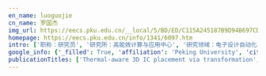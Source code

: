 ```yaml
---
en_name: luoguojie
cn_name: 罗国杰
img_url: https://eecs.pku.edu.cn/__local/5/BD/ED/C115A245187B9D94B697CDBE757_11553D73_5F2A.jpg?e=.jpg
homepage: https://eecs.pku.edu.cn/info/1341/6097.htm
intro: ['职称：研究员', '研究所：高能效计算与应用中心', '研究领域：电子设计自动化、基于FPGA及新型器件的异构计算、以及医学图像分析算法 ', '办公电话：86-10-63769592', '电子邮件：gluo@pku.edu.cn ', '个人主页：http://ceca.pku.edu.cn/team.php?action=show&member_id=18 ']
google_info: {'_filled': True, 'affiliation': 'Peking University', 'citedby': 1137, 'citedby5y': 762, 'cites_per_year': {2008: 13, 2009: 22, 2010: 48, 2011: 53, 2012: 53, 2013: 90, 2014: 92, 2015: 88, 2016: 96, 2017: 186, 2018: 184, 2019: 182, 2020: 26}}
publicationTitles: ['Thermal-aware 3D IC placement via transformation', 'Quantitative studies of impact of 3D IC design on repeater usage', 'Energy-Efficient CNN Implementation on a Deeply Pipelined FPGA Cluster', 'Optimizing routability in large-scale mixed-size placement', 'Thermal-aware cell and through-silicon-via co-placement for 3D ICs', 'A multilevel analytical placement for 3D ICs', 'Sextant: Towards ubiquitous indoor localization service by photo-taking of the environment', 'An analytical placement framework for 3-D ICs and its extension on thermal awareness', 'Multi-Story Indoor Floor Plan Reconstruction via Mobile Crowdsensing', 'Memory partitioning and scheduling co-optimization in behavioral synthesis', 'Logic-on-logic 3D integration and placement', 'Smartphone-based Real Time Vehicle Tracking in Indoor Parking Structures', 'Highly efficient gradient computation for density-constrained analytical placement methods', 'VeTrack: Real Time Vehicle Tracking in Uninstrumented Indoor Environments', 'FF-bond: multi-bit flip-flop bonding at placement', 'A 3D physical design flow based on Open Access', 'Highly efficient gradient computation for density-constrained analytical placement', 'Accelerate FPGA routing with parallel recursive partitioning', 'A Parallel Bandit-Based Approach for Autotuning FPGA Compilation', 'Corolla: GPU-Accelerated FPGA Routing Based on Subgraph Dynamic Expansion', 'Towards layout-friendly high-level synthesis', 'Analytical Clustering Score with Application to Post-Placement Multi-Bit Flip-Flop Merging', 'VeLoc: finding your car in the parking lot', 'An analytical placer for mixed-size 3D placement', 'Accelerating Mobile Applications at the Network Edge with Software-Programmable FPGAs', 'A Fast and Low Computation Consumption Model for System-Level Thermal Management in 3D IC', 'cuMBIR: An Efficient Framework for Low-dose X-ray CT Image Reconstruction on GPUs', 'Early chip planning cockpit', 'Thermal-aware 3D placement', 'Erratum to: NFAT5-mediated CACNA1C expression is critical for cardiac electrophysiological development and maturation', 'NFAT5-mediated CACNA1C expression is critical for cardiac electrophysiological development and maturation', 'Advances and challenges in 3D physical design', 'Advances and challenges in 3D physical design', 'FPGA-Based Real-Time Super-Resolution System for Ultra High Definition Videos', 'FPGA acceleration by asynchronous parallelization for simultaneous image reconstruction and segmentation based on the Mumford-Shah regularization', 'Fpga acceleration for simultaneous medical image reconstruction and segmentation', 'A coordinated synchronous and asynchronous parallel routing approach for FPGAs', 'FPGA Acceleration for Simultaneous Image Reconstruction and Segmentation based on the Mumford-Shah Regularization', 'Data-Flow Graph Mapping Optimization for CGRA With Deep Reinforcement Learning', 'Frequency Improvement of Systolic Array-Based CNNs on FPGAs', 'Data-Flow Graph Mapping Optimization for CGRA with Deep Reinforcement Learning', 'Dependency-aware parallel routing for large-scale FPGAs', 'Analyzing the impact of heterogeneous blocks on FPGA placement quality', 'A unified optimization framework for simultaneous gate sizing and placement under density constraints', 'Placement and Design Planning for Three-Dimensional Integrated Circuits', 'An Efficient Mapping Approach to Large-Scale DNNs on Multi-FPGA Architectures', 'Indoor Map Construction via Mobile Crowdsensing', 'Scaling Up Physical Design: Challenges and Opportunities', 'A Fast and Simple Block-Based Approach for Common Path Pessimism Removal in Static Timing Analysis', 'Serial-Equivalent Static and Dynamic Parallel Routing for FPGAs', 'Exploiting Box Expansion and Grid Partitioning for Parallel FPGA Routing', 'Search space reduction for the non-exact projective NPNP Boolean matching problem', 'Megrez: Parallelizing FPGA Routing with Strictly-Ordered Partitioning', 'VeMap: Indoor Road Map Construction via Smartphone-based Vehicle Tracking', 'Analytical Clustering Score with Application to Postplacement Register Clustering', 'Rapid design space exploration of two-level unified caches', 'Floorplanning challenges in early chip planning', 'Winograd-Based Real-Time Super-Resolution System on FPGA', 'An Analytical Method of Automatic Alignment for Electron Tomography', 'EEPC: A Framework for Energy-Efficient Parallel Control of Connected Cars', 'Parallel Stateful Logic in RRAM: Theoretical Analysis and Arithmetic Design', 'Exploring GPU-Accelerated Routing for FPGAs', 'Adaptive-precision framework for SGD using deep Q-learning', 'V-PIM: An Analytical Overhead Model for Processing-in-Memory Architectures', 'Smartphone-Based Indoor Map Construction: Principles and Applications', 'DATuner: An Extensible Distributed Autotuning Framework for FPGA Design and Design Automation', 'BoxPlacer: Force Directed-Based Timing-Driven Placement for Large-Scale FPGAs', 'Mapping Large-Scale DNNs on Asymmetric FPGAs', 'Towards Serial-Equivalent Parallel Routing for FPGAs', 'Indoor Localization by Photo-Taking of the Environment', 'Incremental Indoor Map Construction with a Single User', 'Introduction of Indoor Map Construction', 'Tiguan: Energy-aware collision-free control for large-scale connected vehicles', 'FPGA Acceleration for Computational Glass-Free Displays', 'A fast and accurate approach for common path pessimism removal in static timing analysis', 'Physical hierarchy exploration of 3D processors', '3D Physical Design', 'SMART-Scalable Multicore Architecture with RF and 3D Interconnects', 'SRC 1091.001 Final Deliverable Report for Oct 2006: Highly Scalable Multilevel Placement Algorithm for Mixed-size with Complex Constraints']
---
```

